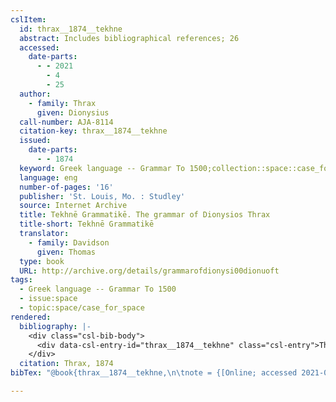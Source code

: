 ```yaml
---
cslItem:
  id: thrax__1874__tekhne
  abstract: Includes bibliographical references; 26
  accessed:
    date-parts:
      - - 2021
        - 4
        - 25
  author:
    - family: Thrax
      given: Dionysius
  call-number: AJA-8114
  citation-key: thrax__1874__tekhne
  issued:
    date-parts:
      - - 1874
  keyword: Greek language -- Grammar To 1500;collection::space::case_for_space
  language: eng
  number-of-pages: '16'
  publisher: 'St. Louis, Mo. : Studley'
  source: Internet Archive
  title: Tekhnē Grammatikē. The grammar of Dionysios Thrax
  title-short: Tekhnē Grammatikē
  translator:
    - family: Davidson
      given: Thomas
  type: book
  URL: http://archive.org/details/grammarofdionysi00dionuoft
tags:
  - Greek language -- Grammar To 1500
  - issue:space
  - topic:space/case_for_space
rendered:
  bibliography: |-
    <div class="csl-bib-body">
      <div data-csl-entry-id="thrax__1874__tekhne" class="csl-entry">Thrax, D. 1874 <i>Tekhnē Grammatikē. The grammar of Dionysios Thrax</i>. Translated by T. Davidson. St. Louis, Mo. : Studley. Available at: http://archive.org/details/grammarofdionysi00dionuoft (Accessed: April 25, 2021).</div>
    </div>
  citation: Thrax, 1874
bibTex: "@book{thrax__1874__tekhne,\n\tnote = {[Online; accessed 2021-04-25]},\n\tauthor = {Thrax, Dionysius},\n\tyear = {1874},\n\tpublisher = {St. Louis, Mo. : Studley},\n\ttitle = {Tekhn{\\= e} {Grammatik}{\\= e}. {The} grammar of {Dionysios} {Thrax}},\n}\n\n"

---
```

